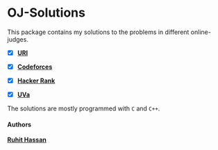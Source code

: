 # OJ-Solutions

This package contains my solutions to the problems in different online-judges.
- [x] [**URI**](https://www.beecrowd.com.br/judge/en/profile/502516)
- [x] [**Codeforces**](http://codeforces.com/profile/ruhithassan)
- [x] [**Hacker Rank**](https://www.hackerrank.com/ruhithassan10)
- [x] [**UVa**](https://onlinejudge.org/index.php?option=onlinejudge&page=show_authorstats&userid=1190893/)


The solutions are mostly programmed with `C` and `C++`.

#### Authors
**[Ruhit Hassan](https://github.com/ruhit07)**  
